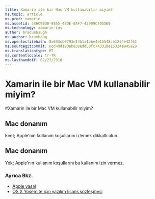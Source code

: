 ```yaml
---
title: Xamarin ile bir Mac VM kullanabilir miyim?
ms.topic: article
ms.prod: xamarin
ms.assetid: 386C9030-8865-48DE-8AF7-42909C7055E9
ms.technology: xamarin-ios
author: bradumbaugh
ms.author: brumbaug
ms.openlocfilehash: 8a603cb0791e14b1a1bbe4e15548ce1234e42f61
ms.sourcegitcommit: 6cd40d190abe38edd50fc74331be15324a845a28
ms.translationtype: MT
ms.contentlocale: tr-TR
ms.lasthandoff: 02/27/2018
---
```

# <a name="can-i-use-a-mac-vm-with-xamarin"></a>Xamarin ile bir Mac VM kullanabilir miyim?

#<a name="can-i-use-a-mac-vm-with-xamarin"></a>Xamarin ile bir Mac VM kullanabilir miyim? 

## <a name="mac-hardware"></a>Mac donanım
Evet; Apple'nın kullanım koşullarını izlemek dikkatli olun.

## <a name="non-mac-hardware"></a>Mac donanım
Yok; Apple'nın kullanım koşullarını bu kullanım izin vermez.

### <a name="see-also"></a>Ayrıca Bkz.
- [Apple yasal](https://www.apple.com/legal/)
- [OS X Yosemite için yazılım lisans sözleşmesi](http://images.apple.com/legal/sla/docs/OSX10103.pdf)
